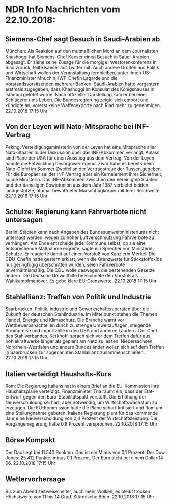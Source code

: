 # NDR Info Nachrichten vom 22.10.2018:


## Siemens-Chef sagt Besuch in Saudi-Arabien ab
München: Als Reaktion auf den mutmaßlichen Mord an dem Journalisten Khashoggi hat Siemens-Chef Kaeser einen Besuch in Saudi-Arabien abgesagt. Er ziehe seine Zusage für die morgige Investorenkonferenz in Riad zurück, teilte Kaeser auf Twitter mit. Auch andere Größen aus Politik und Wirtschaft wollen der Veranstaltung fernbleiben, unter ihnen US-Finanzminister Mnuchin, IWF-Chefin Lagarde und die Vorstandsvorsitzenden mehrerer Banken. Saudi-Arabien hatte vorgestern erstmals zugegeben, dass Khashoggi im Konsulat des Königshauses in Istanbul getötet wurde. Nach offizieller Darstellung kam er bei einer Schlägerei ums Leben. Die Bundesregierung zeigte sich empört und kündigte an, vorerst keine Waffenexporte nach Riad mehr zu genehmigen. 22.10.2018 17:15 Uhr 

## Von der Leyen will Nato-Mitsprache bei INF-Vertrag
Peking: Verteidigungsministerin von der Leyen hat eine Mitsprache aller Nato-Staaten in der Diskussion über das INF-Abkommen verlangt. Anlass sind Pläne der USA für einen Ausstieg aus dem Vertrag. Von der Leyen nannte die Entwicklung besorgniserregend. Zwar habe es bereits beim Nato-Gipfel im Sommer Zweifel an der Vertragstreue der Russen gegeben. Für die Europäer sei der INF-Vertrag aber ein Kernelement ihrer Sicherheit, so die Ministerin. Das INF-Abkommen zwischen den Vereinigten Staaten und der damaligen Sowjetunion aus dem Jahr 1987 verbietet beiden landgestützte, atomar bewaffneter Marschflugkörper mittlerer Reichweite. 22.10.2018 17:15 Uhr 

## Schulze: Regierung kann Fahrverbote nicht untersagen
Berlin: Städten kann nach Angaben des Bundesumweltministeriums nicht untersagt werden, wegen zu hoher Luftverschmutzung Fahrverbote zu verhängen. Am Ende entscheide jede Kommune selbst, ob sie eine entsprechende Maßnahme ergreife, sagte ein Sprecher von Ministerin Schulze. Er reagierte damit auf einen Vorstoß von Kanzlerin Merkel. Die CDU-Chefin hatte gestern erklärt, wenn die Grenzwerte für Stickstoffoxide nur geringfügig überschritten würden, seien Fahrverbote unverhältnismäßig. Die CDU wolle deswegen die bestehenden Gesetze ändern. Die Deutsche Umwelthilfe bezeichnete den Vorstoß als Wahlkampfmanöver. Es gebe klare EU-Grenzwerte. 22.10.2018 17:15 Uhr 

## Stahlallianz: Treffen von Politik und Industrie
Saarbrücken: 			Politik, Industrie und Gewerkschaften beraten über die Zukunft der deutschen Stahlindustrie. Im Mittelpunkt stehen die Themen Handel, Energie und Klimaschutz. Die Branche warnt vor Wettbewerbsnachteilen durch zu strenge Umweltauflagen, steigende Strompreise und Importzölle in den USA und anderen Ländern. Der Chef des Stahlverbandes, Kerkhoff, sprach sich vor dem Treffen dafür aus, Kohlekraftwerke länger als geplant am Netz zu lassen. Niedersachsen, Nordrhein-Westfalen und andere Bundesländer wollen sich auf dem Treffen in Saarbrücken zur sogenannten Stahlallianz zusammenschließen. 22.10.2018 17:15 Uhr 

## Italien verteidigt Haushalts-Kurs
Rom:	Die Regierung Italiens hat in einem Brief an die EU-Kommission ihre Haushaltspläne verteidigt. Finanzminister Tria räumt ein, dass der Etat-Entwurf gegen den Euro-Stabilitätspakt verstößt. Die Erhöhung der Neuverschuldung sei hart, aber notwendig, um Wirtschaftswachstum zu erzeugen. Die EU-Kommission hatte die Pläne scharf kritisiert und Rom um eine Stellungnahme gebeten. Italiens Regierung plant für das kommende Jahr eine Neuverschuldung von 2,4 Prozent der Wirtschaftsleistung. Die Vorgängerregierung hatte 0,8 Prozent versprochen. 22.10.2018 17:15 Uhr 

## Börse Kompakt
Der Dax liegt bei 11.540 Punkten. Das ist ein Minus von 0,1 Prozent. Der Dow Jones: 25.412 Punkte; minus 0,1   Prozent. Der Euro steht bei einem Dollar 14 66. 22.10.2018 17:15 Uhr 

## Wettervorhersage
Bis zum Abend zeitweise heiter, auch mehr Wolken, es bleibt trocken. Höchstwerte von 11 bis 14 Grad. Stürmische Böen. 22.10.2018 17:15 Uhr 
